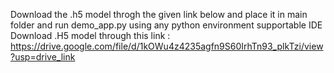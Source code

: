Download the .h5 model throgh the given link below and place it in main folder and run demo_app.py using any python environment supportable IDE
Download .H5 model through this link : https://drive.google.com/file/d/1kOWu4z4235agfn9S60IrhTn93_plkTzi/view?usp=drive_link
